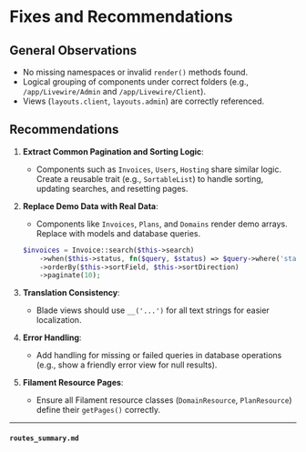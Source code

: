 # Fixes and Recommendations

## General Observations
- No missing namespaces or invalid `render()` methods found.
- Logical grouping of components under correct folders (e.g., `/app/Livewire/Admin` and `/app/Livewire/Client`).
- Views (`layouts.client`, `layouts.admin`) are correctly referenced.

## Recommendations
1. **Extract Common Pagination and Sorting Logic**:
   - Components such as `Invoices`, `Users`, `Hosting` share similar logic. Create a reusable trait (e.g., `SortableList`) to handle sorting, updating searches, and resetting pages. 

2. **Replace Demo Data with Real Data**:
   - Components like `Invoices`, `Plans`, and `Domains` render demo arrays. Replace with models and database queries.
   ```php
   $invoices = Invoice::search($this->search)
       ->when($this->status, fn($query, $status) => $query->where('status', $status))
       ->orderBy($this->sortField, $this->sortDirection)
       ->paginate(10);
   ```

3. **Translation Consistency**:
   - Blade views should use `__('...')` for all text strings for easier localization.

4. **Error Handling**:
   - Add handling for missing or failed queries in database operations (e.g., show a friendly error view for null results).

5. **Filament Resource Pages**:
   - Ensure all Filament resource classes (`DomainResource`, `PlanResource`) define their `getPages()` correctly.

---

#### **`routes_summary.md`**